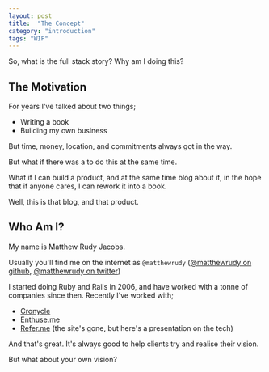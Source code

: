 ```yaml
---
layout: post
title:  "The Concept"
category: "introduction"
tags: "WIP"
---
```


So, what is the full stack story? Why am I doing this?

## The Motivation

For years I've talked about two things;

* Writing a book
* Building my own business

But time, money, location, and commitments always got in the way.

But what if there was a to do this at the same time.

What if I can build a product, and at the same time blog about it, in the hope that if anyone cares, I can rework it into a book.

Well, this is that blog, and that product.

## Who Am I?

My name is Matthew Rudy Jacobs.

Usually you'll find me on the internet as `@matthewrudy` ([@matthewrudy on github][github], [@matthewrudy on twitter][twitter])

I started doing Ruby and Rails in 2006, and have worked with a tonne of companies since then. Recently I've worked with;

* [Cronycle][cronycle]
* [Enthuse.me][enthuseme]
* [Refer.me][referme] (the site's gone, but here's a presentation on the tech)

And that's great. It's always good to help clients try and realise their vision.

But what about your own vision?

[github]:      https://github.com/matthewrudy
[twitter]:     https://twitter.com/matthewrudy
[cronycle]:    https://www.cronycle.com
[enthuseme]:   http://enthuse.me/matthewrudy
[referme]:     https://speakerdeck.com/matthewrudy/building-referme
